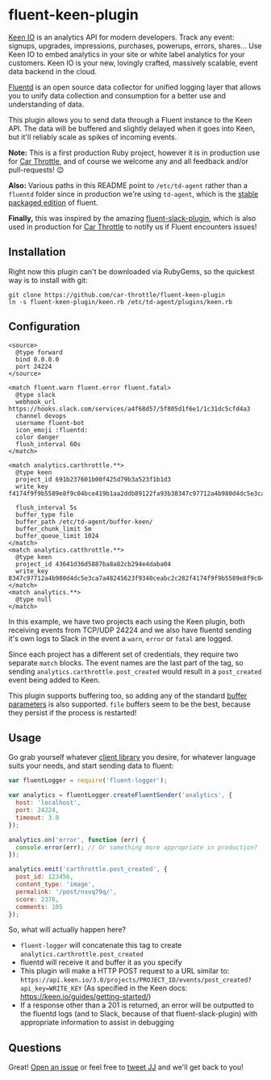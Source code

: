 # fluent-keen-plugin

[Keen IO](https://keen.io) is an analytics API for modern developers. Track any event: signups, upgrades, impressions,
purchases, powerups, errors, shares… Use Keen IO to embed analytics in your site or white label analytics for your
customers. Keen IO is your new, lovingly crafted, massively scalable, event data backend in the cloud.

[Fluentd](http://www.fluentd.org) is an open source data collector for unified logging layer that allows you to unify
data collection and consumption for a better use and understanding of data.

This plugin allows you to send data through a Fluent instance to the Keen API. The data will be buffered and slightly
delayed when it goes into Keen, but it'll reliably scale as spikes of incoming events.

**Note:** This is a first production Ruby project, however it is in production use for
[Car Throttle](https://www.carthrottle.com), and of course we welcome any and all feedback and/or pull-requests! :wink:

**Also:** Various paths in this README point to `/etc/td-agent` rather than a `fluentd` folder since in production we're
using `td-agent`, which is the [stable packaged edition](http://docs.fluentd.org/articles/install-by-deb) of fluent.

**Finally,** this was inspired by the amazing [fluent-slack-plugin](https://github.com/sowawa/fluent-plugin-slack),
which is also used in production for [Car Throttle](https://www.carthrottle.com) to notify us if Fluent encounters
issues!

## Installation

Right now this plugin can't be downloaded via RubyGems, so the quickest way is to install with git:

```
git clone https://github.com/car-throttle/fluent-keen-plugin
ln -s fluent-keen-plugin/keen.rb /etc/td-agent/plugins/keen.rb
```

## Configuration

```
<source>
  @type forward
  bind 0.0.0.0
  port 24224
</source>

<match fluent.warn fluent.error fluent.fatal>
  @type slack
  webhook_url https://hooks.slack.com/services/a4f68d57/5f805d1f6e1/1c31dc5cfd4a3
  channel devops
  username fluent-bot
  icon_emoji :fluentd:
  color danger
  flush_interval 60s
</match>

<match analytics.carthrottle.**>
  @type keen
  project_id 691b237601b00f425d79b3a523f1b1d3
  write_key f4174f9f9b5589e8f9c04bce419b1aa2ddb89122fa93b38347c97712a4b980d4dc5e3ca7a48245623f9340ceabc2c282

  flush_interval 5s
  buffer_type file
  buffer_path /etc/td-agent/buffer-keen/
  buffer_chunk_limit 5m
  buffer_queue_limit 1024
</match>
<match analytics.catthrottle.**>
  @type keen
  project_id 43641d36d5887ba8a82cb294e4daba04
  write_key 8347c97712a4b980d4dc5e3ca7a48245623f9340ceabc2c282f4174f9f9b5589e8f9c04bce419b1aa2ddb89122fa93b3
</match>
<match analytics.**>
  @type null
</match>
```

In this example, we have two projects each using the Keen plugin, both receiving events from TCP/UDP 24224 and we also
have fluentd sending it's own logs to Slack in the event a `warn`, `error` or `fatal` are logged.

Since each project has a different set of credentials, they require two separate `match` blocks. The event names are
the last part of the tag, so sending `analytics.carthrottle.post_created` would result in a `post_created` event being
added to Keen.

This plugin supports buffering too, so adding any of the standard
[buffer parameters](http://docs.fluentd.org/articles/buffer-plugin-overview) is also supported. `file` buffers seem to
be the best, because they persist if the process is restarted!

## Usage

Go grab yourself whatever [client library](http://docs.fluentd.org/v0.12/categories/logging-from-apps) you desire, for
whatever language suits your needs, and start sending data to fluent:

```js
var fluentLogger = require('fluent-logger');

var analytics = fluentLogger.createFluentSender('analytics', {
  host: 'localhost',
  port: 24224,
  timeout: 3.0
});

analytics.on('error', function (err) {
  console.error(err); // Or something more appropriate in production?
});

analytics.emit('carthrottle.post_created', {
  post_id: 123456,
  content_type: 'image',
  permalink: '/post/nxvq79q/',
  score: 2376,
  comments: 105
});
```

So, what will actually happen here?

- `fluent-logger` will concatenate this tag to create `analytics.carthrottle.post_created`
- fluentd will receive it and buffer it as you specify
- This plugin will make a HTTP POST request to a URL similar to:
  `https://api.keen.io/3.0/projects/PROJECT_ID/events/post_created?api_key=WRITE_KEY`
  (As specified in the Keen docs: https://keen.io/guides/getting-started/)
- If a response other than a 201 is returned, an error will be outputted to the fluentd logs (and to Slack, because of
  that fluent-slack-plugin) with appropriate information to assist in debugging

## Questions

Great! [Open an issue](https://github.com/car-throttle/fluent-keen-plugin) or feel free to
[tweet JJ](https://twitter.com/jdrydn) and we'll get back to you!
